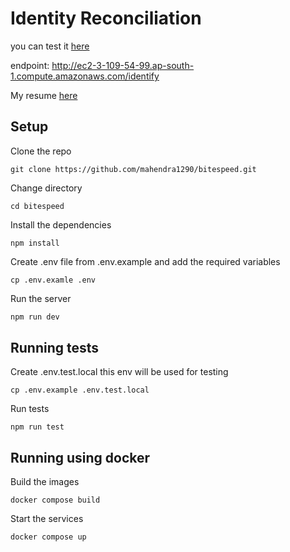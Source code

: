 # Identity Reconciliation

you can test it [here](http://ec2-3-109-54-99.ap-south-1.compute.amazonaws.com/identify)

endpoint: <http://ec2-3-109-54-99.ap-south-1.compute.amazonaws.com/identify>

My resume [here](https://drive.google.com/file/d/1p5Uw9JBF9qozrO-1XmVb996YtVuO3KrF/view?usp=sharing)

## Setup

Clone the repo

```(bash)
git clone https://github.com/mahendra1290/bitespeed.git
```

Change directory

```(bash)
cd bitespeed
```

Install the dependencies

```(bash)
npm install
```

Create .env file from .env.example and add the required variables

```(bash)
cp .env.examle .env
```

Run the server

```bash
npm run dev
```

## Running tests

Create .env.test.local this env will be used for testing

```(bash)
cp .env.example .env.test.local
```

Run tests

```(bash)
npm run test
```

## Running using docker

Build the images

```(bash)
docker compose build
```

Start the services

```(bash)
docker compose up
```
